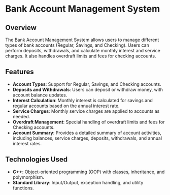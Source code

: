 # Bank Account Management System

## Overview
The Bank Account Management System allows users to manage different types of bank accounts (Regular, Savings, and Checking). Users can perform deposits, withdrawals, and calculate monthly interest and service charges. It also handles overdraft limits and fees for checking accounts.

## Features
- **Account Types**: Support for Regular, Savings, and Checking accounts.
- **Deposits and Withdrawals**: Users can deposit or withdraw money, with account balance updates.
- **Interest Calculation**: Monthly interest is calculated for savings and regular accounts based on the annual interest rate.
- **Service Charges**: Monthly service charges are applied to accounts as needed.
- **Overdraft Management**: Special handling of overdraft limits and fees for Checking accounts.
- **Account Summary**: Provides a detailed summary of account activities, including balances, service charges, deposits, withdrawals, and annual interest rates.

## Technologies Used
- **C++**: Object-oriented programming (OOP) with classes, inheritance, and polymorphism.
- **Standard Library**: Input/Output, exception handling, and utility functions.

